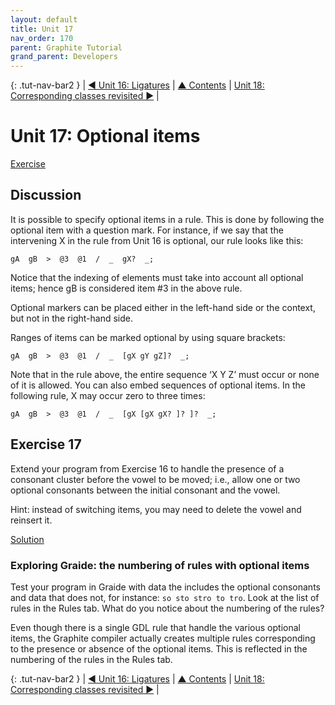 ```yaml
---
layout: default
title: Unit 17
nav_order: 170
parent: Graphite Tutorial
grand_parent: Developers
---
```


{: .tut-nav-bar2 }
|  [&#x25C0; Unit 16: Ligatures](graide_tutorial16) | [&#x25B2; Contents](../graide_tutorial#contents) | [Unit 18: Corresponding classes revisited &#x25B6;](graide_tutorial18) |

# Unit 17: Optional items

[Exercise](graide_tutorial17#exercise-17)

## Discussion

It is possible to specify optional items in a rule. This is done by following the optional item with a question mark. For instance, if we say that the intervening X in the rule from Unit 16 is optional, our rule looks like this:

```
gA  gB  >  @3  @1  /  _  gX?  _;
```

Notice that the indexing of elements must take into account all optional items; hence gB is considered item #3 in the above rule.

Optional markers can be placed either in the left-hand side or the context, but not in the right-hand side.

Ranges of items can be marked optional by using square brackets:

```
gA  gB  >  @3  @1  /  _  [gX gY gZ]?  _;
```

Note that in the rule above, the entire sequence ‘X Y Z’ must occur or none of it is allowed. You can also embed sequences of optional items. In the following rule, X may occur zero to three times:

```
gA  gB  >  @3  @1  /  _  [gX [gX gX? ]? ]?  _;
```

## Exercise 17

Extend your program from Exercise 16 to handle the presence of a consonant cluster before the vowel to be moved; i.e., allow one or two optional consonants between the initial consonant and the vowel.

Hint: instead of switching items, you may need to delete the vowel and reinsert it.

[Solution](graphite_tut_solutions#exercise-17)

### Exploring Graide: the numbering of rules with optional items

Test your program in Graide with data the includes the optional consonants and data that does not, for instance: `so sto stro to tro`. Look at the list of rules in the Rules tab. What do you notice about the numbering of the rules?

Even though there is a single GDL rule that handle the various optional items, the Graphite compiler actually creates multiple rules corresponding to the presence or absence of the optional items. This is reflected in the numbering of the rules in the Rules tab.

{: .tut-nav-bar2 }
|  [&#x25C0; Unit 16: Ligatures](graide_tutorial16) | [&#x25B2; Contents](../graide_tutorial#contents) | [Unit 18: Corresponding classes revisited &#x25B6;](graide_tutorial18) |
